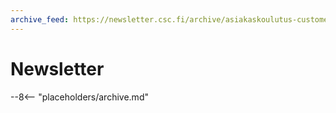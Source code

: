 ```yaml
---
archive_feed: https://newsletter.csc.fi/archive/asiakaskoulutus-customer-training/rss
---
```


# Newsletter

--8<-- "placeholders/archive.md"
